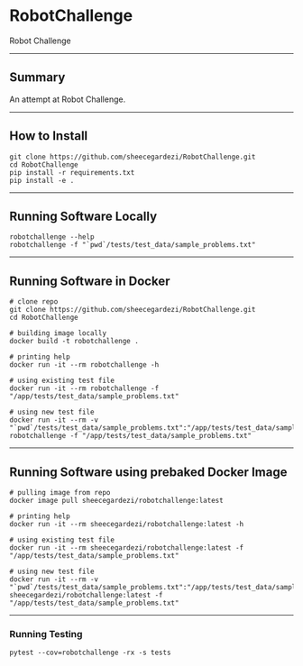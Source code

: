 # RobotChallenge

Robot Challenge

--------------------------------------------------------------------------------
## Summary


An attempt at Robot Challenge.

--------------------------------------------------------------------------------
## How to Install


    git clone https://github.com/sheecegardezi/RobotChallenge.git
    cd RobotChallenge
    pip install -r requirements.txt
    pip install -e .

--------------------------------------------------------------------------------
## Running Software Locally


    robotchallenge --help
    robotchallenge -f "`pwd`/tests/test_data/sample_problems.txt"


--------------------------------------------------------------------------------
## Running Software in Docker 

    # clone repo
    git clone https://github.com/sheecegardezi/RobotChallenge.git
    cd RobotChallenge
    
    # building image locally
    docker build -t robotchallenge .

    # printing help
    docker run -it --rm robotchallenge -h

    # using existing test file 
    docker run -it --rm robotchallenge -f "/app/tests/test_data/sample_problems.txt"
    
    # using new test file 
    docker run -it --rm -v "`pwd`/tests/test_data/sample_problems.txt":"/app/tests/test_data/sample_problems.txt" robotchallenge -f "/app/tests/test_data/sample_problems.txt"
    


--------------------------------------------------------------------------------
## Running Software using prebaked Docker Image


    # pulling image from repo
    docker image pull sheecegardezi/robotchallenge:latest

    # printing help
    docker run -it --rm sheecegardezi/robotchallenge:latest -h

    # using existing test file 
    docker run -it --rm sheecegardezi/robotchallenge:latest -f "/app/tests/test_data/sample_problems.txt"

    # using new test file 
    docker run -it --rm -v "`pwd`/tests/test_data/sample_problems.txt":"/app/tests/test_data/sample_problems.txt" sheecegardezi/robotchallenge:latest -f "/app/tests/test_data/sample_problems.txt"

--------------------------------------------------------------------------------    
### Running Testing

    pytest --cov=robotchallenge -rx -s tests
